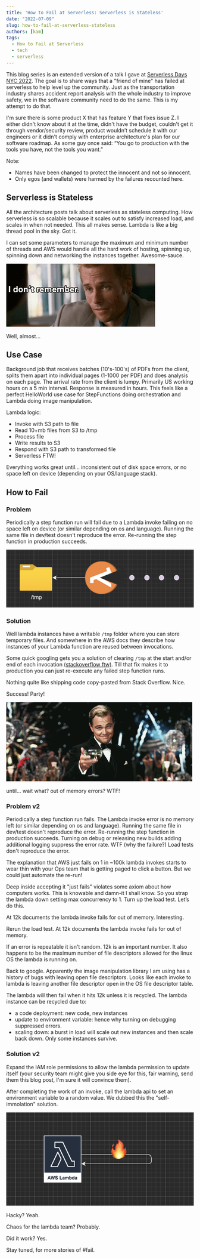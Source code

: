 ```yaml
---
title: 'How to Fail at Serverless: Serverless is Stateless'
date: "2022-07-09"
slug: how-to-fail-at-serverless-stateless
authors: [kam]
tags:
  - How to Fail at Serverless
  - tech
  - serverless
---
```


This blog series is an extended version of a talk I gave at [Serverless Days NYC 2022](https://nyc.serverlessdays.io/). The goal is to share ways that a "friend of mine" has failed at serverless to help level up the community. Just as the transportation industry shares accident report analysis with the whole industry to improve safety, we in the software community need to do the same. This is my attempt to do that.

I'm sure there is some product X that has feature Y that fixes issue Z. I either didn't know about it at the time, didn't have the budget, couldn't get it through vendor/security review, product wouldn’t schedule it with our engineers or it didn't comply with enterprise architecture's plan for our software roadmap. As some guy once said: “You go to production with the tools you have, not the tools you want.”

Note:

- Names have been changed to protect the innocent and not so innocent.
- Only egos (and wallets) were harmed by the failures recounted here.

## Serverless is Stateless

All the architecture posts talk about serverless as stateless computing. How serverless is so scalable because it scales out to satisfy increased load, and scales in when not needed. This all makes sense. Lambda is like a big thread pool in the sky. Got it.

I can set some parameters to manage the maximum and minimum number of threads and AWS would handle all the hard work of hosting, spinning up, spinning down and networking the instances together. Awesome-sauce.

![Momento I don't Remember](./i-dont-remember.gif)

Well, almost...

## Use Case

Background job that receives batches (10's-100's) of PDFs from the client, splits them apart into individual pages (1-1000 per PDF) and does analysis on each page. The arrival rate from the client is lumpy. Primarily US working hours on a 5 min interval. Response is measured in hours. This feels like a perfect HelloWorld use case for StepFunctions doing orchestration and Lambda doing image manipulation.

Lambda logic:

- Invoke with S3 path to file
- Read 10+mb files from S3 to /tmp
- Process file
- Write results to S3
- Respond with S3 path to transformed file
- Serverless FTW!

Everything works great until... inconsistent out of disk space errors, or no space left on device (depending on your OS/language stack).

## How to Fail

### Problem

Periodically a step function run will fail due to a Lambda invoke failing on no space left on device (or similar depending on os and language). Running the same file in dev/test doesn't reproduce the error. Re-running the step function in production succeeds.

![Lambda Pac Man](./lambda-pac-man.png)

### Solution

Well lambda instances have a writable `/tmp` folder where you can store temporary files. And somewhere in the AWS docs they describe how instances of your Lambda function are reused between invocations.

Some quick googling gets you a solution of clearing `/tmp` at the start and/or end of each invocation [(stackoverflow ftw)](https://stackoverflow.com/questions/44108712/aws-lambda-release-tmp-storage-after-each-execution). Till that fix makes it to production you can just re-execute any failed step function runs.

Nothing quite like shipping code copy-pasted from Stack Overflow. Nice.

Success! Party!

![Leo says congrats to you](./leo-congrats.gif)

until... wait what? out of memory errors? WTF!

### Problem v2

Periodically a step function run fails. The Lambda invoke error is no memory left (or similar depending on os and language). Running the same file in dev/test doesn't reproduce the error. Re-running the step function in production succeeds. Turning on debug or releasing new builds adding additional logging suppress the error rate. WTF (why the failure?) Load tests don't reproduce the error.

The explanation that AWS just fails on 1 in ~100k lambda invokes starts to wear thin with your Ops team that is getting paged to click a button. But we could just automate the re-run!

Deep inside accepting it "just fails" violates some axiom about how computers works. This is knowable and damn-it I shall know. So you strap the lambda down setting max concurrency to 1. Turn up the load test. Let’s do this.

At 12k documents the lambda invoke fails for out of memory. Interesting.

Rerun the load test. At 12k documents the lambda invoke fails for out of memory.

If an error is repeatable it isn't random. 12k is an important number. It also happens to be the maximum number of file descriptors allowed for the linux OS the lambda is running on.

Back to google. Apparently the image manipulation library I am using has a history of bugs with leaving open file descriptors. Looks like each invoke to lambda is leaving another file descriptor open in the OS file descriptor table.

The lambda will then fail when it hits 12k unless it is recycled. The lambda instance can be recycled due to:
- a code deployment: new code, new instances
- update to environment variable: hence why turning on debugging suppressed errors.
- scaling down: a burst in load will scale out new instances and then scale back down. Only some instances survive.

### Solution v2

Expand the IAM role permissions to allow the lambda permission to update itself (your security team might give you side eye for this, fair warning, send them this blog post, I'm sure it will convince them).

After completing the work of an invoke, call the lambda api to set an environment variable to a random value. We dubbed this the "self-immolation" solution.

![Lambda Self Immolation](./lambda-self-immolation.png)

Hacky? Yeah.

Chaos for the lambda team? Probably.

Did it work? Yes.

Stay tuned, for more stories of #fail.
